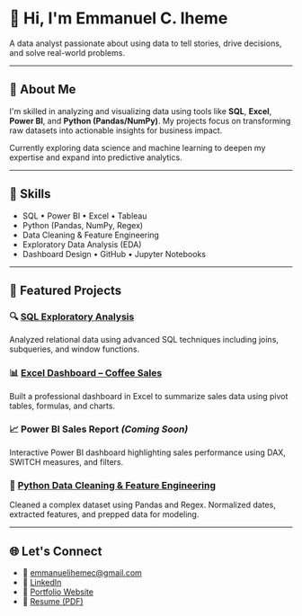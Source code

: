 # 👋 Hi, I'm Emmanuel C. Iheme

A data analyst passionate about using data to tell stories, drive decisions, and solve real-world problems.

---

## 🧠 About Me

I'm skilled in analyzing and visualizing data using tools like **SQL**, **Excel**, **Power BI**, and **Python (Pandas/NumPy)**. My projects focus on transforming raw datasets into actionable insights for business impact.

Currently exploring data science and machine learning to deepen my expertise and expand into predictive analytics.

---

## 🧰 Skills

- SQL • Power BI • Excel • Tableau  
- Python (Pandas, NumPy, Regex)  
- Data Cleaning & Feature Engineering  
- Exploratory Data Analysis (EDA)  
- Dashboard Design • GitHub • Jupyter Notebooks  

---

## 📂 Featured Projects

### 🔍 [SQL Exploratory Analysis](https://github.com/emmanueliheme/My-Portfolio-Projects/blob/main/Exploratory%20Data%20Analysis%20with%20Mysql.sql)
Analyzed relational data using advanced SQL techniques including joins, subqueries, and window functions.

### 📊 [Excel Dashboard – Coffee Sales](https://github.com/emmanueliheme/Portfolio/blob/main/coffeeOrdersData%20_Portfolio%20Project_Excel.xlsx)
Built a professional dashboard in Excel to summarize sales data using pivot tables, formulas, and charts.

### 📈 Power BI Sales Report *(Coming Soon)*
Interactive Power BI dashboard highlighting sales performance using DAX, SWITCH measures, and filters.

### 🧹 [Python Data Cleaning & Feature Engineering](https://github.com/emmanueliheme/My-Portfolio-Projects/blob/main/FIFA1%20DATASET%20CLEANING%20IN%20PYTHON.ipynb)
Cleaned a complex dataset using Pandas and Regex. Normalized dates, extracted features, and prepped data for modeling.

---

## 🌐 Let's Connect

- 📧 emmanuelihemec@gmail.com  
- 🔗 [LinkedIn](https://www.linkedin.com/in/your-link)  
- 🧠 [Portfolio Website](https://yourdomain.com)  
- 💼 [Resume (PDF)](https://yourdomain.com/resume.pdf)

